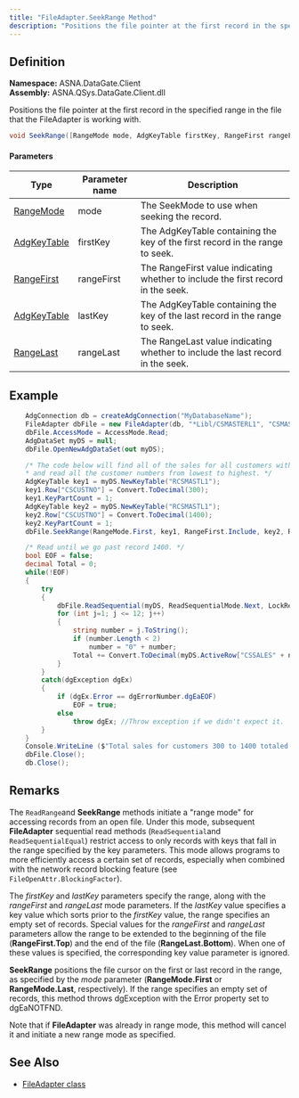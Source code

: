 ```yaml
---
title: "FileAdapter.SeekRange Method"
description: "Positions the file pointer at the first record in the specified range in the file."
---
```


## Definition

**Namespace:** ASNA.DataGate.Client  
**Assembly:** ASNA.QSys.DataGate.Client.dll

Positions the file pointer at the first record in the specified range in the file that the FileAdapter is working with.

```cs
void SeekRange([RangeMode mode, AdgKeyTable firstKey, RangeFirst rangeFirst, AdgKeyTable lastKey, RangeLast rangeLast)
```

#### Parameters

| Type | Parameter name | Description |
| --- | --- | --- |
| [RangeMode](/reference/datagate/datagate-common/range-mode.html) | mode | The SeekMode to use when seeking the record. |
| [AdgKeyTable](/reference/datagate/datagate-client/adg-key-table.html) | firstKey | The AdgKeyTable containing the key of the first record in the range to seek. |
| [RangeFirst](/reference/datagate/datagate-common/range-first.html) | rangeFirst | The RangeFirst value indicating whether to include the first record in the seek. |
| [AdgKeyTable](/reference/datagate/datagate-client/adg-key-table.html) | lastKey | The AdgKeyTable containing the key of the last record in the range to seek. |
| [RangeLast](/reference/datagate/datagate-common/range-last.html) | rangeLast | The RangeLast value indicating whether to include the last record in the seek. |


## Example
```cs
    AdgConnection db = createAdgConnection("MyDatabaseName");
    FileAdapter dbFile = new FileAdapter(db, "*Libl/CSMASTERL1", "CSMASTERL1");
    dbFile.AccessMode = AccessMode.Read;
    AdgDataSet myDS = null;
    dbFile.OpenNewAdgDataSet(out myDS);

    /* The code below will find all of the sales for all customers with a number from 300 to 1400, 
    * and read all the customer numbers from lowest to highest. */
    AdgKeyTable key1 = myDS.NewKeyTable("RCSMASTL1");
    key1.Row["CSCUSTNO"] = Convert.ToDecimal(300);
    key1.KeyPartCount = 1;
    AdgKeyTable key2 = myDS.NewKeyTable("RCSMASTL1");
    key2.Row["CSCUSTNO"] = Convert.ToDecimal(1400);
    key2.KeyPartCount = 1;
    dbFile.SeekRange(RangeMode.First, key1, RangeFirst.Include, key2, RangeLast.Include);

    /* Read until we go past record 1400. */
    bool EOF = false;
    decimal Total = 0;
    while(!EOF)
    {
        try
        {
            dbFile.ReadSequential(myDS, ReadSequentialMode.Next, LockRequest.NoWait);
            for (int j=1; j <= 12; j++)
            {
                string number = j.ToString();
                if (number.Length < 2)
                    number = "0" + number;
                Total += Convert.ToDecimal(myDS.ActiveRow["CSSALES" + number]); 
            }
        }
        catch(dgException dgEx)
        {
            if (dgEx.Error == dgErrorNumber.dgEaEOF)
                EOF = true;
            else
                throw dgEx; //Throw exception if we didn't expect it.
        }
    }
    Console.WriteLine ($"Total sales for customers 300 to 1400 totaled {Total}"); 
    dbFile.Close();
    db.Close();
```

## Remarks
 
The `ReadRange`and **SeekRange** methods initiate a "range mode" for accessing records from an open file.  Under this mode, subsequent **FileAdapter** sequential read methods (`ReadSequential`and `ReadSequentialEqual`) restrict access to only records with keys that fall in the range specified by the key parameters.  This mode allows programs to more efficiently access a certain set of records, especially when combined with the network record blocking feature (see `FileOpenAttr.BlockingFactor`).

The _firstKey_ and _lastKey_ parameters specify the range, along with the _rangeFirst_ and _rangeLast_ mode parameters.  If the _lastKey_ value specifies a key value which sorts prior to the _firstKey_ value, the range specifies an empty set of records.  Special values for the _rangeFirst_ and _rangeLast_ parameters allow the range to be extended to the beginning of the file (**RangeFirst.Top**) and the end of the file (**RangeLast.Bottom**).  When one of these values is specified, the corresponding key value parameter is ignored.

**SeekRange** positions the file cursor on the first or last record in the range, as specified by the _mode_ parameter (**RangeMode.First** or **RangeMode.Last**, respectively).  If the range specifies an empty set of records, this method throws dgException with the Error property set to dgEaNOTFND.

Note that if **FileAdapter** was already in range mode, this method will cancel it and initiate a new range mode as specified.

## See Also
- [FileAdapter class](file-adapter.html)
